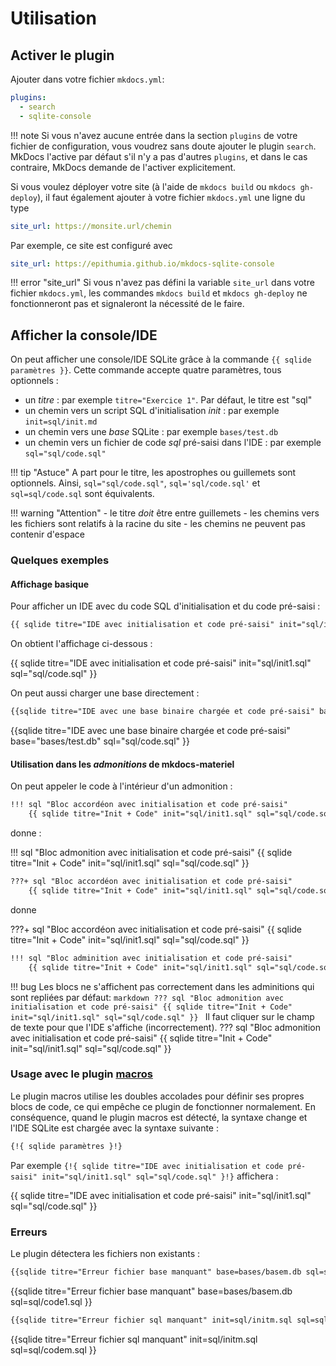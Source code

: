 # Utilisation

## Activer le plugin

Ajouter dans votre fichier `mkdocs.yml`:
```yaml
plugins:
  - search
  - sqlite-console
```

!!! note 
    Si vous n'avez aucune entrée dans la section `plugins` de votre fichier de configuration, 
    vous voudrez sans doute ajouter le plugin `search`. MkDocs l'active par défaut s'il n'y a pas 
    d'autres `plugins`, et dans le cas contraire, MkDocs demande de l'activer explicitement.

Si vous voulez déployer votre site (à l'aide de `mkdocs build` ou `mkdocs gh-deploy`), il faut également ajouter à votre
fichier `mkdocs.yml` une ligne du type
```yaml
site_url: https://monsite.url/chemin
```
Par exemple, ce site est configuré avec
```yaml
site_url: https://epithumia.github.io/mkdocs-sqlite-console
```

!!! error "site_url"
    Si vous n'avez pas défini la variable `site_url` dans votre fichier `mkdocs.yml`, les commandes 
    `mkdocs build` et `mkdocs gh-deploy` ne fonctionneront pas et signaleront la nécessité de le faire.

## Afficher la console/IDE

On peut afficher une console/IDE SQLite grâce à la commande `{{ sqlide paramètres }}`. Cette commande accepte quatre paramètres, tous optionnels :

- un *titre* : par exemple `titre="Exercice 1"`. Par défaut, le titre est "sql"
- un chemin vers un script SQL d'initialisation *init* : par exemple `init=sql/init.md`
- un chemin vers une *base* SQLite : par exemple `bases/test.db`
- un chemin vers un fichier de code *sql* pré-saisi dans l'IDE : par exemple `sql="sql/code.sql"`

!!! tip "Astuce"
    A part pour le titre, les apostrophes ou guillemets sont optionnels. Ainsi, `sql="sql/code.sql"`,
    `sql='sql/code.sql'` et `sql=sql/code.sql` sont équivalents.

!!! warning "Attention"
    - le titre *doit* être entre guillemets
    - les chemins vers les fichiers sont relatifs à la racine du site
    - les chemins ne peuvent pas contenir d'espace

### Quelques exemples

#### Affichage basique

Pour afficher un IDE avec du code SQL d'initialisation et du code pré-saisi :
```markdown
{{ sqlide titre="IDE avec initialisation et code pré-saisi" init="sql/init1.sql" sql="sql/code.sql" }}
```

On obtient l'affichage ci-dessous :

{{ sqlide titre="IDE avec initialisation et code pré-saisi" init="sql/init1.sql" sql="sql/code.sql" }}

On peut aussi charger une base directement :

```markdown
{{sqlide titre="IDE avec une base binaire chargée et code pré-saisi" base="bases/test.db" sql="sql/code.sql" }}
```

{{sqlide titre="IDE avec une base binaire chargée et code pré-saisi" base="bases/test.db" sql="sql/code.sql" }}

#### Utilisation dans les *admonitions* de mkdocs-materiel

On peut appeler le code à l'intérieur d'un admonition :

```markdown
!!! sql "Bloc accordéon avec initialisation et code pré-saisi"
    {{ sqlide titre="Init + Code" init="sql/init1.sql" sql="sql/code.sql" }}
```

donne :

!!! sql "Bloc admonition avec initialisation et code pré-saisi"
    {{ sqlide titre="Init + Code" init="sql/init1.sql" sql="sql/code.sql" }}

```markdown
???+ sql "Bloc accordéon avec initialisation et code pré-saisi"
    {{ sqlide titre="Init + Code" init="sql/init1.sql" sql="sql/code.sql" }}
```
donne

???+ sql "Bloc accordéon avec initialisation et code pré-saisi"
    {{ sqlide titre="Init + Code" init="sql/init1.sql" sql="sql/code.sql" }}

```markdown
!!! sql "Bloc adminition avec initialisation et code pré-saisi"
    {{ sqlide titre="Init + Code" init="sql/init1.sql" sql="sql/code.sql" }}
```

!!! bug
    Les blocs ne s'affichent pas correctement dans les adminitions qui sont repliées par défaut:
    ```markdown
    ??? sql "Bloc admonition avec initialisation et code pré-saisi"
        {{ sqlide titre="Init + Code" init="sql/init1.sql" sql="sql/code.sql" }}
    ```
    Il faut cliquer sur le champ de texte pour que l'IDE s'affiche (incorrectement).
    ??? sql "Bloc admonition avec initialisation et code pré-saisi"
        {{ sqlide titre="Init + Code" init="sql/init1.sql" sql="sql/code.sql" }}

### Usage avec le plugin [macros](https://mkdocs-macros-plugin.readthedocs.io/en/latest/)

Le plugin macros utilise les doubles accolades pour définir ses propres blocs de code, ce qui empêche ce plugin de 
fonctionner normalement. En conséquence, quand le plugin macros est détecté, la syntaxe change et l'IDE SQLite est
chargée avec la syntaxe suivante :
```markdown
{!{ sqlide paramètres }!}
```
Par exemple `{!{ sqlide titre="IDE avec initialisation et code pré-saisi" init="sql/init1.sql" sql="sql/code.sql" }!}`
affichera :

{{ sqlide titre="IDE avec initialisation et code pré-saisi" init="sql/init1.sql" sql="sql/code.sql" }}

### Erreurs

Le plugin détectera les fichiers non existants :

```markdown
{{sqlide titre="Erreur fichier base manquant" base=bases/basem.db sql=sql/code1.sql }}

```

{{sqlide titre="Erreur fichier base manquant" base=bases/basem.db sql=sql/code1.sql }}

```markdown
{{sqlide titre="Erreur fichier sql manquant" init=sql/initm.sql sql=sql/codem.sql }}
```

{{sqlide titre="Erreur fichier sql manquant" init=sql/initm.sql sql=sql/codem.sql }}
